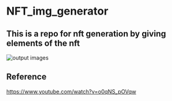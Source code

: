 # NFT_img_generator

## This is a repo for nft generation by giving elements of the nft
![output images]()

## Reference

https://www.youtube.com/watch?v=o0qNS_pOVqw
